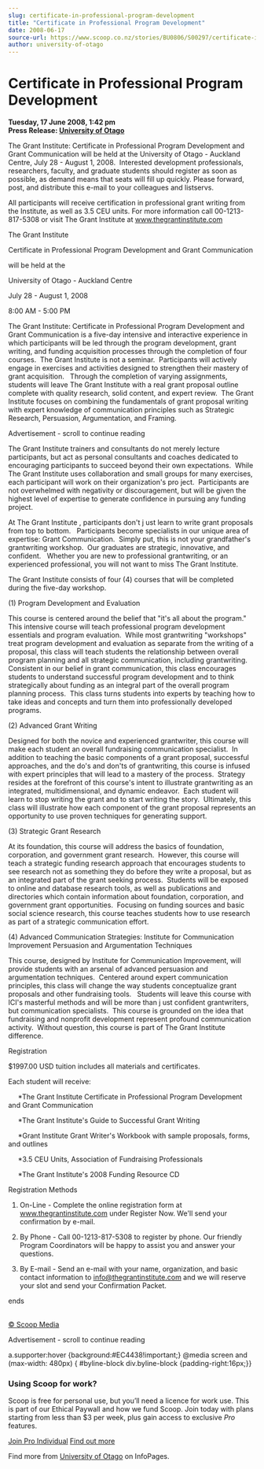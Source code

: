 ```yaml
---
slug: certificate-in-professional-program-development
title: "Certificate in Professional Program Development"
date: 2008-06-17
source-url: https://www.scoop.co.nz/stories/BU0806/S00297/certificate-in-professional-program-development.htm
author: university-of-otago
---
```

Certificate in Professional Program Development
===============================================

**Tuesday, 17 June 2008, 1:42 pm**  
**Press Release: [University of Otago](https://info.scoop.co.nz/University_of_Otago)**

The Grant Institute: Certificate in Professional Program Development and Grant Communication will be held at the University of Otago - Auckland Centre, July 28 - August 1, 2008.  Interested development professionals, researchers, faculty, and graduate students should register as soon as possible, as demand means that seats will fill up quickly. Please forward, post, and distribute this e-mail to your colleagues and listservs.

All participants will receive certification in professional grant writing from the Institute, as well as 3.5 CEU units. For more information call 00-1213-817-5308 or visit The Grant Institute at www.thegrantinstitute.com

The Grant Institute

Certificate in Professional Program Development and Grant Communication

will be held at the

University of Otago - Auckland Centre

July 28 - August 1, 2008

8:00 AM - 5:00 PM

The Grant Institute: Certificate in Professional Program Development and Grant Communication is a five-day intensive and interactive experience in which participants will be led through the program development, grant writing, and funding acquisition processes through the completion of four courses.  The Grant Institute is not a seminar.  Participants will actively engage in exercises and activities designed to strengthen their mastery of grant acquisition.   Through the completion of varying assignments, students will leave The Grant Institute with a real grant proposal outline complete with quality research, solid content, and expert review.  The Grant Institute focuses on combining the fundamentals of grant proposal writing with expert knowledge of communication principles such as Strategic Research, Persuasion, Argumentation, and Framing.  

Advertisement - scroll to continue reading





The Grant Institute trainers and consultants do not merely lecture participants, but act as personal consultants and coaches dedicated to encouraging participants to succeed beyond their own expectations.  While The Grant Institute uses collaboration and small groups for many exercises, each participant will work on their organization's pro ject.  Participants are not overwhelmed with negativity or discouragement, but will be given the highest level of expertise to generate confidence in pursuing any funding project.

At The Grant Institute , participants don't j ust learn to write grant proposals from top to bottom.   Participants become specialists in our unique area of expertise: Grant Communication.  Simply put, this is not your grandfather's grantwriting workshop.  Our graduates are strategic, innovative, and confident.   Whether you are new to professional grantwriting, or an experienced professional, you will not want to miss The Grant Institute.

The Grant Institute consists of four (4) courses that will be completed during the five-day workshop.

(1) Program Development and Evaluation

This course is centered around the belief that "it's all about the program."    This intensive course will teach professional program development essentials and program evaluation.  While most grantwriting "workshops" treat program development and evaluation as separate from the writing of a proposal, this class will teach students the relationship between overall program planning and all strategic communication, including grantwriting.  Consistent in our belief in grant communication, this class encourages students to understand successful program development and to think strategically about funding as an integral part of the overall program planning process.  This class turns students into experts by teaching how to take ideas and concepts and turn them into professionally developed programs.

(2) Advanced Grant Writing

Designed for both the novice and experienced grantwriter, this course will make each student an overall fundraising communication specialist.  In addition to teaching the basic components of a grant proposal, successful approaches, and the do's and don'ts of grantwriting, this course is infused with expert principles that will lead to a mastery of the process.  Strategy resides at the forefront of this course's intent to illustrate grantwriting as an integrated, multidimensional, and dynamic endeavor.  Each student will learn to stop writing the grant and to start writing the story.  Ultimately, this class will illustrate how each component of the grant proposal represents an opportunity to use proven techniques for generating support.  

(3) Strategic Grant Research

  
At its foundation, this course will address the basics of foundation, corporation, and government grant research.  However, this course will teach a strategic funding research approach that encourages students to see research not as something they do before they write a proposal, but as an integrated part of the grant seeking process.  Students will be exposed to online and database research tools, as well as publications and directories which contain information about foundation, corporation, and government grant opportunities.  Focusing on funding sources and basic social science research, this course teaches students how to use research as part of a strategic communication effort.

  
(4) Advanced Communication Strategies: Institute for Communication Improvement Persuasion and Argumentation Techniques

  
This course, designed by Institute for Communication Improvement, will provide students with an arsenal of advanced persuasion and argumentation techniques.  Centered around expert communication principles, this class will change the way students conceptualize grant proposals and other fundraising tools.   Students will leave this course with ICI's masterful methods and will be more than j ust confident grantwriters, but communication specialists.  This course is grounded on the idea that fundraising and nonprofit development represent profound communication activity.  Without question, this course is part of The Grant Institute difference.

Registration

$1997.00 USD tuition includes all materials and certificates.

Each student will receive:

     \*The Grant Institute Certificate in Professional Program Development and Grant Communication

     \*The Grant Institute's Guide to Successful Grant Writing

     \*Grant Institute Grant Writer's Workbook with sample proposals, forms, and outlines

     \*3.5 CEU Units, Association of Fundraising Professionals

     \*The Grant Institute's 2008 Funding Resource CD

Registration Methods

1) On-Line - Complete the online registration form at www.thegrantinstitute.com under Register Now. We'll send your confirmation by e-mail.

2) By Phone - Call 00-1213-817-5308 to register by phone. Our friendly Program Coordinators will be happy to assist you and answer your questions.

  
3) By E-mail - Send an e-mail with your name, organization, and basic contact information to info@thegrantinstitute.com and we will reserve your slot and send your Confirmation Packet.

ends  
 

[© Scoop Media](http://www.scoop.co.nz/about/terms.html)  

Advertisement - scroll to continue reading



a.supporter:hover {background:#EC4438!important;} @media screen and (max-width: 480px) { #byline-block div.byline-block {padding-right:16px;}}

### Using Scoop for work?

Scoop is free for personal use, but you’ll need a licence for work use. This is part of our Ethical Paywall and how we fund Scoop. Join today with plans starting from less than $3 per week, plus gain access to exclusive _Pro_ features.  
  
[Join Pro Individual](https://pro.scoop.co.nz/Individual/?from=ProIn24) [Find out more](https://pro.scoop.co.nz/using-scoop-for-work/?from=ProIn24)

Find more from [University of Otago](https://info.scoop.co.nz/University_of_Otago) on InfoPages.